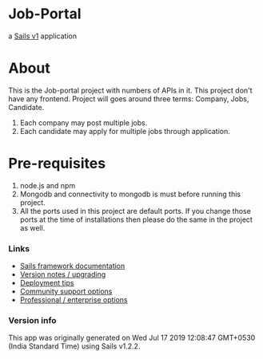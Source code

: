 # Job-Portal

a [Sails v1](https://sailsjs.com) application

# About

This is the Job-portal project with numbers of APIs in it. This project don't have any frontend.
Project will goes around three terms: Company, Jobs, Candidate.
1. Each company may post multiple jobs.
2. Each candidate may apply for multiple jobs through application.

# Pre-requisites

1. node.js and npm
2. Mongodb and connectivity to mongodb is must before running this project.
3. All the ports used in this project are default ports. If you change those ports at the time of installations then please do the same in the project as well.


### Links

+ [Sails framework documentation](https://sailsjs.com/get-started)
+ [Version notes / upgrading](https://sailsjs.com/documentation/upgrading)
+ [Deployment tips](https://sailsjs.com/documentation/concepts/deployment)
+ [Community support options](https://sailsjs.com/support)
+ [Professional / enterprise options](https://sailsjs.com/enterprise)


### Version info

This app was originally generated on Wed Jul 17 2019 12:08:47 GMT+0530 (India Standard Time) using Sails v1.2.2.

<!-- Internally, Sails used [`sails-generate@1.16.12`](https://github.com/balderdashy/sails-generate/tree/v1.16.12/lib/core-generators/new). -->



<!--
Note:  Generators are usually run using the globally-installed `sails` CLI (command-line interface).  This CLI version is _environment-specific_ rather than app-specific, thus over time, as a project's dependencies are upgraded or the project is worked on by different developers on different computers using different versions of Node.js, the Sails dependency in its package.json file may differ from the globally-installed Sails CLI release it was originally generated with.  (Be sure to always check out the relevant [upgrading guides](https://sailsjs.com/upgrading) before upgrading the version of Sails used by your app.  If you're stuck, [get help here](https://sailsjs.com/support).)
-->

